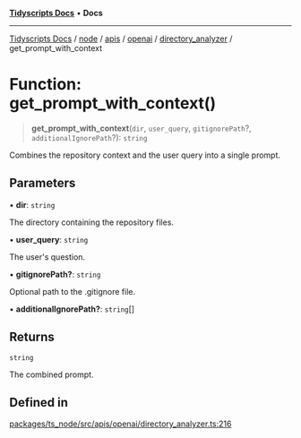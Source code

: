 [**Tidyscripts Docs**](../../../../../../../../../README.md) • **Docs**

***

[Tidyscripts Docs](../../../../../../../../../globals.md) / [node](../../../../../../../README.md) / [apis](../../../../../README.md) / [openai](../../../README.md) / [directory\_analyzer](../README.md) / get\_prompt\_with\_context

# Function: get\_prompt\_with\_context()

> **get\_prompt\_with\_context**(`dir`, `user_query`, `gitignorePath`?, `additionalIgnorePath`?): `string`

Combines the repository context and the user query into a single prompt.

## Parameters

• **dir**: `string`

The directory containing the repository files.

• **user\_query**: `string`

The user's question.

• **gitignorePath?**: `string`

Optional path to the .gitignore file.

• **additionalIgnorePath?**: `string`[]

## Returns

`string`

The combined prompt.

## Defined in

[packages/ts\_node/src/apis/openai/directory\_analyzer.ts:216](https://github.com/sheunaluko/tidyscripts/blob/master/packages/ts_node/src/apis/openai/directory_analyzer.ts#L216)
